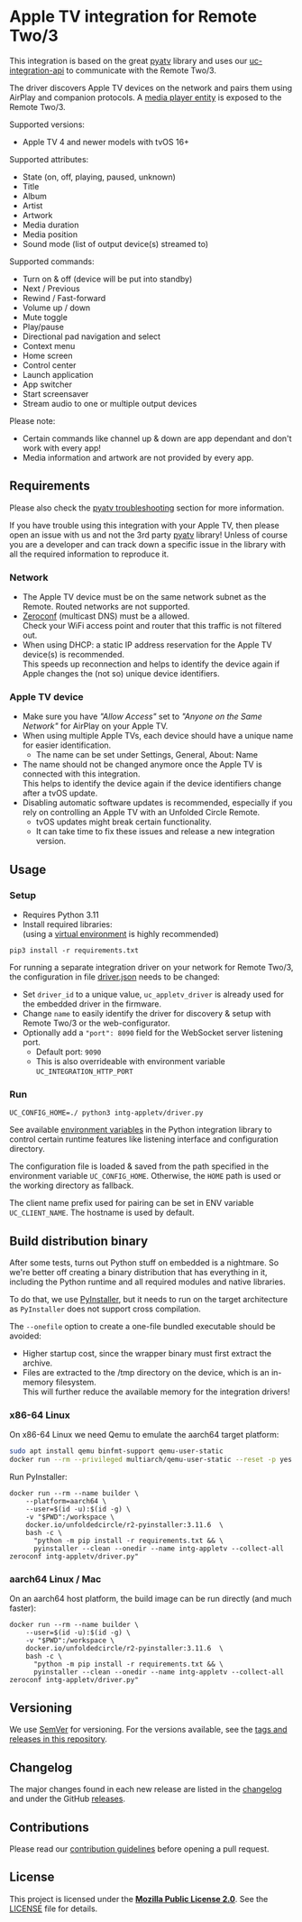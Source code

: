 # Apple TV integration for Remote Two/3

This integration is based on the great [pyatv](https://github.com/postlund/pyatv) library and uses our
[uc-integration-api](https://github.com/aitatoi/integration-python-library) to communicate with the Remote Two/3.

The driver discovers Apple TV devices on the network and pairs them using AirPlay and companion protocols.
A [media player entity](https://github.com/unfoldedcircle/core-api/blob/main/doc/entities/entity_media_player.md)
is exposed to the Remote Two/3.

Supported versions:
- Apple TV 4 and newer models with tvOS 16+

Supported attributes:
- State (on, off, playing, paused, unknown)
- Title
- Album
- Artist
- Artwork
- Media duration
- Media position
- Sound mode (list of output device(s) streamed to)

Supported commands:
- Turn on & off (device will be put into standby)
- Next / Previous
- Rewind / Fast-forward
- Volume up / down
- Mute toggle
- Play/pause
- Directional pad navigation and select
- Context menu
- Home screen
- Control center
- Launch application
- App switcher
- Start screensaver
- Stream audio to one or multiple output devices

Please note:
- Certain commands like channel up & down are app dependant and don't work with every app!
- Media information and artwork are not provided by every app.

## Requirements

Please also check the [pyatv troubleshooting](https://pyatv.dev/support/troubleshooting/) section for more information.

If you have trouble using this integration with your Apple TV, then please open an issue with us and not the 3rd party
[pyatv](https://github.com/postlund/pyatv) library! Unless of course you are a developer and can track down a specific
issue in the library with all the required information to reproduce it.

### Network

- The Apple TV device must be on the same network subnet as the Remote. Routed networks are not supported.
- [Zeroconf](https://en.m.wikipedia.org/wiki/Zero-configuration_networking) (multicast DNS) must be a allowed.  
  Check your WiFi access point and router that this traffic is not filtered out.
- When using DHCP: a static IP address reservation for the Apple TV device(s) is recommended.  
  This speeds up reconnection and helps to identify the device again if Apple changes the (not so) unique device identifiers. 

### Apple TV device

- Make sure you have  _"Allow Access"_ set to _"Anyone on the Same Network"_ for AirPlay on your Apple TV.
- When using multiple Apple TVs, each device should have a unique name for easier identification.  
  - The name can be set under Settings, General, About: Name  
- The name should not be changed anymore once the Apple TV is connected with this integration.  
  This helps to identify the device again if the device identifiers change after a tvOS update.
- Disabling automatic software updates is recommended, especially if you rely on controlling an Apple TV with an Unfolded Circle Remote.
  - tvOS updates might break certain functionality.
  - It can take time to fix these issues and release a new integration version.

## Usage

### Setup

- Requires Python 3.11
- Install required libraries:  
  (using a [virtual environment](https://docs.python.org/3/library/venv.html) is highly recommended)
```shell
pip3 install -r requirements.txt
```

For running a separate integration driver on your network for Remote Two/3, the configuration in file
[driver.json](driver.json) needs to be changed:

- Set `driver_id` to a unique value, `uc_appletv_driver` is already used for the embedded driver in the firmware.
- Change `name` to easily identify the driver for discovery & setup  with Remote Two/3 or the web-configurator.
- Optionally add a `"port": 8090` field for the WebSocket server listening port.
    - Default port: `9090`
    - This is also overrideable with environment variable `UC_INTEGRATION_HTTP_PORT`

### Run

```shell
UC_CONFIG_HOME=./ python3 intg-appletv/driver.py
```

See available [environment variables](https://github.com/unfoldedcircle/integration-python-library#environment-variables)
in the Python integration library to control certain runtime features like listening interface and configuration directory.

The configuration file is loaded & saved from the path specified in the environment variable `UC_CONFIG_HOME`.
Otherwise, the `HOME` path is used or the working directory as fallback.

The client name prefix used for pairing can be set in ENV variable `UC_CLIENT_NAME`. The hostname is used by default.

## Build distribution binary

After some tests, turns out Python stuff on embedded is a nightmare. So we're better off creating a binary distribution
that has everything in it, including the Python runtime and all required modules and native libraries.

To do that, we use [PyInstaller](https://pyinstaller.org/), but it needs to run on the target architecture as
`PyInstaller` does not support cross compilation.

The `--onefile` option to create a one-file bundled executable should be avoided:
- Higher startup cost, since the wrapper binary must first extract the archive.
- Files are extracted to the /tmp directory on the device, which is an in-memory filesystem.  
  This will further reduce the available memory for the integration drivers!

### x86-64 Linux

On x86-64 Linux we need Qemu to emulate the aarch64 target platform:
```bash
sudo apt install qemu binfmt-support qemu-user-static
docker run --rm --privileged multiarch/qemu-user-static --reset -p yes
```

Run PyInstaller:
```shell
docker run --rm --name builder \
    --platform=aarch64 \
    --user=$(id -u):$(id -g) \
    -v "$PWD":/workspace \
    docker.io/unfoldedcircle/r2-pyinstaller:3.11.6  \
    bash -c \
      "python -m pip install -r requirements.txt && \
      pyinstaller --clean --onedir --name intg-appletv --collect-all zeroconf intg-appletv/driver.py"
```

### aarch64 Linux / Mac

On an aarch64 host platform, the build image can be run directly (and much faster):
```shell
docker run --rm --name builder \
    --user=$(id -u):$(id -g) \
    -v "$PWD":/workspace \
    docker.io/unfoldedcircle/r2-pyinstaller:3.11.6  \
    bash -c \
      "python -m pip install -r requirements.txt && \
      pyinstaller --clean --onedir --name intg-appletv --collect-all zeroconf intg-appletv/driver.py"
```

## Versioning

We use [SemVer](http://semver.org/) for versioning. For the versions available, see the
[tags and releases in this repository](https://github.com/unfoldedcircle/integration-appletv/releases).

## Changelog

The major changes found in each new release are listed in the [changelog](CHANGELOG.md)
and under the GitHub [releases](https://github.com/unfoldedcircle/integration-appletv/releases).

## Contributions

Please read our [contribution guidelines](CONTRIBUTING.md) before opening a pull request.

## License

This project is licensed under the [**Mozilla Public License 2.0**](https://choosealicense.com/licenses/mpl-2.0/).
See the [LICENSE](LICENSE) file for details.
